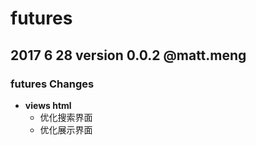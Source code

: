 # futures
    
## 2017 6 28 version 0.0.2 @matt.meng
### futures Changes
* **views html**
    * 优化搜索界面
    * 优化展示界面
